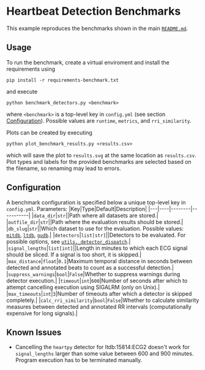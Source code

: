 # Heartbeat Detection Benchmarks
This example reproduces the benchmarks shown in the main [`README.md`](https://github.com/cbrnr/sleepecg#readme).

## Usage
To run the benchmark, create a virtual enviroment and install the requirements using
```
pip install -r requirements-benchmark.txt
```

and execute
```
python benchmark_detectors.py <benchmark>
```
where `<benchmark>` is a top-level key in `config.yml` (see section [Configuration](#configuration)). Possible values are `runtime`, `metrics`, and `rri_similarity`.

Plots can be created by executing
```
python plot_benchmark_results.py <results.csv>
```
which will save the plot to `results.svg` at the same location as `results.csv`. Plot types and labels for the provided benchmarks are selected based on the filename, so renaming may lead to errors.


## Configuration
A benchmark configuration is specified below a unique top-level key in `config.yml`. Parameters:
|Key|Type|Default|Description|
|---|----|--------|-----------|
|`data_dir`|`str`||Path where all datasets are stored.|
|`outfile_dir`|`str`||Path where the evaluation results should be stored.|
|`db_slug`|`str`||Which dataset to use for the evaluation. Possible values: [`mitdb`](https://physionet.org/content/mitdb/1.0.0/), [`ltdb`](https://physionet.org/content/mitdb/1.0.0/), [`gudb`](https://physionet.org/content/mitdb/1.0.0/).|
|`detectors`|`list[str]`||Detectors to be evaluated. For possible options, see [`utils._detector_dispatch`](https://github.com/cbrnr/sleepecg/blob/main/examples/benchmark/benchmark_detectors.py).|
|`signal_lengths`|`list[int]`||Length in minutes to which each ECG signal should be sliced. If a signal is too short, it is skipped.|
|`max_distance`|`float`|`0.1`|Maximum temporal distance in seconds between detected and annotated beats to count as a successful detection.|
|`suppress_warnings`|`bool`|`False`|Whether to suppress warnings during detector execution.|
|`timeout`|`int`|`600`|Number of seconds after which to attempt cancelling execution using SIGALRM (only on Unix).|
|`max_timeouts`|`int`|`3`|Number of timeouts after which a detector is skipped completely.|
|`calc_rri_similarity`|`bool`|`False`|Whether to calculate similarity measures between detected and annotated RR intervals (computationally expensive for long signals).|

## Known Issues
- Cancelling the `heartpy` detector for ltdb:15814:ECG2 doesn't work for `signal_lengths` larger than some value between 600 and 900 minutes. Program execution has to be terminated manually.
